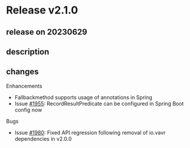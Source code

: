 # Release v2.1.0

## release on 20230629

## description

## changes

Enhancements

* Fallbackmethod supports usage of annotations in Spring
* Issue <a class="issue-link js-issue-link" data-error-text="Failed to load title" data-id="1707651840" data-permission-text="Title is private" data-url="https://github.com/resilience4j/resilience4j/issues/1955" data-hovercard-type="issue" data-hovercard-url="/resilience4j/resilience4j/issues/1955/hovercard" href="https://github.com/resilience4j/resilience4j/issues/1955">#1955</a>: RecordResultPredicate can be configured in Spring Boot config now

Bugs

* Issue <a class="issue-link js-issue-link" data-error-text="Failed to load title" data-id="1770463809" data-permission-text="Title is private" data-url="https://github.com/resilience4j/resilience4j/issues/1980" data-hovercard-type="issue" data-hovercard-url="/resilience4j/resilience4j/issues/1980/hovercard" href="https://github.com/resilience4j/resilience4j/issues/1980">#1980</a>: Fixed API regression following removal of io.vavr dependencies in v2.0.0

